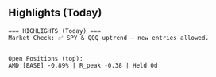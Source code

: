## Highlights (Today)

```
=== HIGHLIGHTS (Today) ===
Market Check: ✅ SPY & QQQ uptrend — new entries allowed.


Open Positions (top):
AMD [BASE] -0.89% | R_peak -0.38 | Held 0d
```
